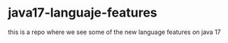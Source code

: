 # java17-languaje-features
this is a repo where we see some of the new language features on java 17
